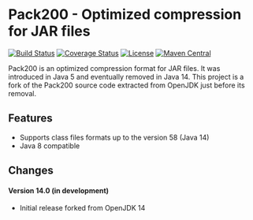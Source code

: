 Pack200 - Optimized compression for JAR files
=============================================

[![Build Status](https://secure.travis-ci.org/pack200/pack200.svg)](http://travis-ci.org/pack200/pack200)
[![Coverage Status](https://coveralls.io/repos/github/pack200/pack200/badge.svg?branch=master)](https://coveralls.io/github/pack200/pack200?branch=master)
[![License](https://img.shields.io/badge/license-GPL--2.0%20+%20Classpath%20Exception-blue.svg)](https://openjdk.java.net/legal/gplv2+ce.html)
[![Maven Central](https://img.shields.io/maven-central/v/io.pack200/pack200.svg)](http://search.maven.org/#search%7Cga%7C1%7Cg%3A%22io.pack200%22)

Pack200 is an optimized compression format for JAR files. It was introduced
in Java 5 and eventually removed in Java 14. This project is a fork of the
Pack200 source code extracted from OpenJDK just before its removal.


## Features
* Supports class files formats up to the version 58 (Java 14)
* Java 8 compatible


## Changes

#### Version 14.0 (in development)

* Initial release forked from OpenJDK 14
